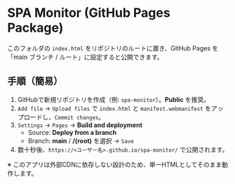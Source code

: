 # SPA Monitor (GitHub Pages Package)

このフォルダの `index.html` をリポジトリのルートに置き、GitHub Pages を「main ブランチ / ルート」に設定すると公開できます。

## 手順（簡易）
1. GitHubで新規リポジトリを作成（例: `spa-monitor`）。**Public** を推奨。
2. `Add file` → `Upload files` で `index.html` と `manifest.webmanifest` をアップロードし、`Commit changes`。
3. `Settings` → `Pages` → **Build and deployment**
   - Source: **Deploy from a branch**
   - Branch: **main** / **/(root)** を選択 → `Save`
4. 数十秒後、`https://<ユーザー名>.github.io/spa-monitor/` で公開されます。

※ このアプリは外部CDNに依存しない設計のため、単一HTMLとしてそのまま動作します。